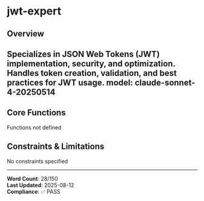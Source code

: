 # jwt-expert

## Overview

Specializes in JSON Web Tokens (JWT) implementation, security, and optimization. Handles token creation, validation, and best practices for JWT usage.
model: claude-sonnet-4-20250514
---

## Core Functions

Functions not defined

## Constraints & Limitations

No constraints specified



---
**Word Count**: 28/150  
**Last Updated**: 2025-08-12  
**Compliance**: ✅ PASS